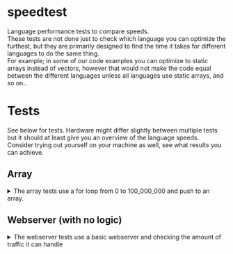 # speedtest
Language performance tests to compare speeds.  
These tests are not done just to check which language you can optimize the furthest, but they are primarily designed to find the time it takes for different languages to do the same thing.  
For example; in some of our code examples you can optimize to static arrays instead of vectors, however that would not make the code equal between the different languages unless all languages use static arrays, and so on..

# Tests
See below for tests. Hardware might differ slightly between multiple tests but it should at least give you an overview of the language speeds.<br/>
Consider trying out yourself on your machine as well, see what results you can achieve.

## Array
<details>
<summary>The array tests use a for loop from 0 to 100_000_000 and push to an array.</summary>

### AMD Ryzen 5 PRO 5650U (w. Radeon Graphics) | Windows 10 v19045.5487
**Python**: ~6-7 seconds.<br/>
**Javascript (Deno)**: ~1.05 seconds.<br/>
**Javascript (Bun)**: ~0.56 seconds.<br/>
**Javascript (Node)**: ~1.6 seconds.<br/>
**Rust**: ~0.3 seconds.   *Rust test was done on Rust's playground on their website (with release build for max optimization)*<br/>

### Jonny's tests with an AMD Ryzen 5 5600X | Windows 10 v19045.5487
**Rust**: 175 - 193 - 199 (most common) - 200 ms
#### C++ x86

array.exe:
- 200 - 600 ns on release build
- <60 ms on debug build

vector.exe:
- ~280 ms on release build

#### C#
array.exe:
- 115 ms

array_parallel.exe:
- 86 ms - 91 ms

list.exe: (`List<int>` = a dynamic array list)
- 350 - 420 ms

#### JS
Chrome browser v133.0.0.0:
- 605 ms - 713 ms

NodeJS v18.7.0:
- 1580 ms - 1600 ms

Deno v2.2.3:
- 781 ms - 791 ms

Bun v1.2.4:
- 472 ms - 481 ms

### Python v3.13.2
- 5.66 - 6.1 (most cases) - 7.1 s
</details>

## Webserver (with no logic)
<details>
<summary>The webserver tests use a basic webserver and checking the amount of traffic it can handle</summary>
For C# we are using Kestrel, similar to this (but with way less features, so that it matches the code in the other languages): https://github.com/alvin677/JonCsWebServer  
For Rust we are using Actix.

### AMD Ryzen 5 5600X | Windows 10 v19045.5487

C# (.NET Core 8.0) Kestrel: Avg x req/s

### [Intel Xeon E5-2680 v4](https://ark.intel.com/content/www/us/en/ark/products/91754/intel-xeon-processor-e5-2680-v4-35m-cache-2-40-ghz.html)	| Linux debian 6.1.0-17-amd64 6.1.69-1 (2023-12-30) | Tests done using `k6`

C# (.NET Core 8.0) Kestrel: Avg ~180k req/s

Bun v1.1.38: Avg 56k req/s
```py
     data_received..................: 201 MB  6.7 MB/s
     data_sent......................: 135 MB  4.5 MB/s
     http_req_blocked...............: avg=66.62µs  min=1.9µs   med=3.78µs  max=162.8ms  p(90)=5.38µs  p(95)=6.23µs
     http_req_connecting............: avg=57.74µs  min=0s      med=0s      max=162.63ms p(90)=0s      p(95)=0s
     http_req_duration..............: avg=21.82ms  min=1.76ms  med=21.57ms max=149.59ms p(90)=26.2ms  p(95)=27.79ms
       { expected_response:true }...: avg=21.82ms  min=1.76ms  med=21.57ms max=149.59ms p(90)=26.2ms  p(95)=27.79ms
     http_req_failed................: 0.00%   0 out of 1688682
     http_req_receiving.............: avg=98.34µs  min=11.46µs med=23.58µs max=37.13ms  p(90)=37.07µs p(95)=107.42µs
     http_req_sending...............: avg=102.51µs min=5.18µs  med=9.41µs  max=52.36ms  p(90)=20.34µs p(95)=44.69µs
     http_req_tls_handshaking.......: avg=0s       min=0s      med=0s      max=0s       p(90)=0s      p(95)=0s
     http_req_waiting...............: avg=21.62ms  min=1.72ms  med=21.46ms max=149.39ms p(90)=25.96ms p(95)=27.35ms
     http_reqs......................: 1688682 56208.587383/s
     iteration_duration.............: avg=42.37ms  min=21.89ms med=41.84ms max=245.76ms p(90)=47.02ms p(95)=49.17ms
     iterations.....................: 1688682 56208.587383/s
     vus............................: 2400    min=2400         max=2400
     vus_max........................: 2400    min=2400         max=2400


running (0m30.0s), 0000/2400 VUs, 1688682 complete and 0 interrupted iterations
```

Deno v2.1.4: Avg 38k req/s
```py
     data_received..................: 158 MB  5.3 MB/s
     data_sent......................: 92 MB   3.1 MB/s
     http_req_blocked...............: avg=425.75µs min=1.92µs   med=3.87µs  max=3.04s    p(90)=5.66µs  p(95)=6.54µs
     http_req_connecting............: avg=410.21µs min=0s       med=0s      max=3.04s    p(90)=0s      p(95)=0s
     http_req_duration..............: avg=21.87ms  min=170.08µs med=21.39ms max=236.91ms p(90)=27.4ms  p(95)=29.95ms
       { expected_response:true }...: avg=21.87ms  min=170.08µs med=21.39ms max=236.91ms p(90)=27.4ms  p(95)=29.95ms
     http_req_failed................: 0.00%   0 out of 1147027
     http_req_receiving.............: avg=79.55µs  min=11.82µs  med=25.74µs max=147.48ms p(90)=39.72µs p(95)=59.71µs
     http_req_sending...............: avg=58.2µs   min=5.28µs   med=9.33µs  max=169.94ms p(90)=17.4µs  p(95)=38.2µs
     http_req_tls_handshaking.......: avg=0s       min=0s       med=0s      max=0s       p(90)=0s      p(95)=0s
     http_req_waiting...............: avg=21.73ms  min=80.57µs  med=21.31ms max=236.81ms p(90)=27.21ms p(95)=29.55ms
     http_reqs......................: 1147027 38155.124244/s
     iteration_duration.............: avg=62.51ms  min=40.32ms  med=61.55ms max=3.11s    p(90)=67.71ms p(95)=70.49ms
     iterations.....................: 1147027 38155.124244/s
     vus............................: 2400    min=2400         max=2400
     vus_max........................: 2400    min=2400         max=2400


running (0m30.1s), 0000/2400 VUs, 1147027 complete and 0 interrupted iterations
```
</details>
